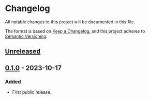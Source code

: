 # Changelog

All notable changes to this project will be documented in this file.

The format is based on [Keep a Changelog](https://keepachangelog.com/en/1.0.0/),
and this project adheres to [Semantic Versioning](https://semver.org/spec/v2.0.0.html).

## [Unreleased]

## [0.1.0] - 2023-10-17

### Added

- First public release.

<!-- markdownlint-disable-file MD024 -->

[unreleased]: https://gitlab.com/tozd/go/zerolog/-/compare/v0.1.0...main
[0.1.0]: https://gitlab.com/tozd/go/zerolog/-/tags/v0.1.0
